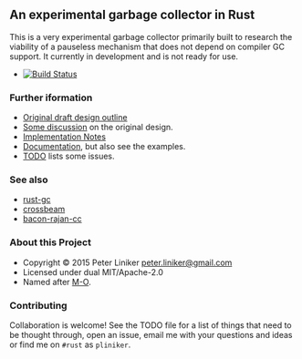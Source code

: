 ## An experimental garbage collector in Rust

This is a very experimental garbage collector primarily built to research the viability of a
pauseless mechanism that does not depend on compiler GC support. It currently in development
and is not ready for use.

* [![Build Status](https://travis-ci.org/pliniker/mo-gc.svg?branch=master)](https://travis-ci.org/pliniker/mo-gc)

### Further iformation

* [Original draft design outline](https://github.com/pliniker/mo-gc/blob/master/doc/Project-RFC.md)
* [Some discussion](https://github.com/pliniker/mo-gc/issues/1) on the original design.
* [Implementation Notes](https://github.com/pliniker/mo-gc/blob/master/doc/Implementation-Notes.md)
* [Documentation](https://pliniker.github.io/mo-gc/), but also see the examples.
* [TODO](https://github.com/pliniker/mo-gc/blob/master/TODO.md) lists some issues.

### See also

* [rust-gc](https://github.com/manishearth/rust-gc)
* [crossbeam](https://github.com/aturon/crossbeam/)
* [bacon-rajan-cc](https://github.com/fitzgen/bacon-rajan-cc)

### About this Project

* Copyright &copy; 2015 Peter Liniker <peter.liniker@gmail.com>
* Licensed under dual MIT/Apache-2.0
* Named after [M-O](http://pixar.wikia.com/wiki/M-O).

### Contributing

Collaboration is welcome! See the TODO file for a list of things that need to be thought through,
open an issue, email me with your questions and ideas or find me on `#rust` as `pliniker`.
